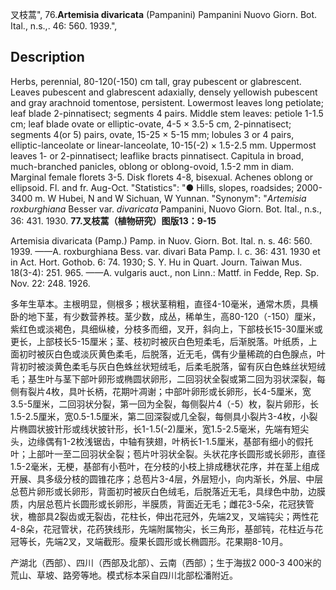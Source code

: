 叉枝蒿",
76.**Artemisia divaricata** (Pampanini) Pampanini Nuovo Giorn. Bot. Ital., n.s.,. 46: 560. 1939.",

## Description
Herbs, perennial, 80-120(-150) cm tall, gray pubescent or glabrescent. Leaves pubescent and glabrescent adaxially, densely yellowish pubescent and gray arachnoid tomentose, persistent. Lowermost leaves long petiolate; leaf blade 2-pinnatisect; segments 4 pairs. Middle stem leaves: petiole 1-1.5 cm; leaf blade ovate or elliptic-ovate, 4-5 × 3.5-5 cm, 2-pinnatisect; segments 4(or 5) pairs, ovate, 15-25 × 5-15 mm; lobules 3 or 4 pairs, elliptic-lanceolate or linear-lanceolate, 10-15(-2) × 1.5-2.5 mm. Uppermost leaves 1- or 2-pinnatisect; leaflike bracts pinnatisect. Capitula in broad, much-branched panicles, oblong or oblong-ovoid, 1.5-2 mm in diam. Marginal female florets 3-5. Disk florets 4-8, bisexual. Achenes oblong or ellipsoid. Fl. and fr. Aug-Oct.
  "Statistics": "● Hills, slopes, roadsides; 2000-3400 m. W Hubei, N and W Sichuan, W Yunnan.
  "Synonym": "*Artemisia roxburghiana* Besser var. *divaricata* Pampanini, Nuovo Giorn. Bot. Ital., n.s., 36: 431. 1930.
**77.叉枝蒿（植物研究）图版13：9-15**

Artemisia divaricata (Pamp.) Pamp. in Nuov. Giorn. Bot. Ital. n. s. 46: 560. 1939. ——A. roxburghiana Bess. var. divari Bata Pamp. l. c. 36: 431. 1930 et in Act. Hort. Gothob. 6: 74. 1930; S. Y. Hu in Quart. Journ. Taiwan Mus. 18(3-4): 251. 965. ——A. vulgaris auct., non Linn.: Mattf. in Fedde, Rep. Sp. Nov. 22: 248. 1926.

多年生草本。主根明显，侧根多；根状茎稍粗，直径4-10毫米，通常木质，具横卧的地下茎，有少数营养枝。茎少数，成丛，稀单生，高80-120（-150）厘米，紫红色或淡褐色，具细纵棱，分枝多而细，叉开，斜向上，下部枝长15-30厘米或更长，上部枝长5-15厘米；茎、枝初时被灰白色短柔毛，后渐脱落。叶纸质，上面初时被灰白色或淡灰黄色柔毛，后脱落，近无毛，偶有少量稀疏的白色腺点，叶背初时被淡黄色柔毛与灰白色蛛丝状短绒毛，后柔毛脱落，留有灰白色蛛丝状短绒毛；基生叶与茎下部叶卵形或椭圆状卵形，二回羽状全裂或第二回为羽状深裂，每侧有裂片4枚，具叶长柄，花期叶凋谢；中部叶卵形或长卵形，长4-5厘米，宽3.5-5厘米，二回羽状分裂，第一回为全裂，每侧裂片4（-5）枚，裂片卵形，长 1.5-2.5厘米，宽0.5-1.5厘米，第二回深裂或几全裂，每侧具小裂片3-4枚，小裂片椭圆状披针形或线状披针形，长1-1.5(-2)厘米，宽1.5-2.5毫米，先端有短尖头，边缘偶有1-2枚浅锯齿，中轴有狭翅，叶柄长1-1.5厘米，基部有细小的假托叶；上部叶一至二回羽状全裂；苞片叶羽状全裂。头状花序长圆形或长卵形，直径1.5-2毫米，无梗，基部有小苞叶，在分枝的小枝上排成穗状花序，并在茎上组成开展、具多级分枝的圆锥花序；总苞片3-4层，外层短小，向内渐长，外层、中层总苞片卵形或长卵形，背面初时被灰白色绒毛，后脱落近无毛，具绿色中肋，边膜质，内层总苞片长圆形或长卵形，半膜质，背面近无毛；雌花3-5朵，花冠狭管状，檐部具2裂齿或无裂齿，花柱长，伸出花冠外，先端2叉，叉端钝尖；两性花4-8朵，花冠管状，花药狭线形，先端附属物尖，长三角形，基部钝，花柱近与花冠等长，先端2叉，叉端截形。瘦果长圆形或长椭圆形。花果期8-10月。

产湖北（西部）、四川（西部及北部）、云南（西部）；生于海拔2 000-3 400米的荒山、草坡、路旁等地。模式标本采自四川北部松潘附近。
